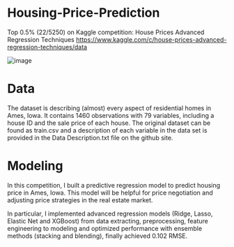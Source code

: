 # Housing-Price-Prediction
Top 0.5% (22/5250) on Kaggle competition: House Prices Advanced Regression Techniques https://www.kaggle.com/c/house-prices-advanced-regression-techniques/data

![image](https://github.com/Junchi0905/Housing-Prices-Prediction/blob/master/house_price_image.jpg)

# Data
The dataset is describing (almost) every aspect of residential homes in Ames, Iowa. It contains 1460 observations with 79 variables, including a house ID and the sale price of each house. The original dataset can be found as train.csv and a description of each variable in the data set is provided in the Data Description.txt file on the github site.

# Modeling
In this competition, I built a predictive regression model to predict housing price in Ames, Iowa. This model will be helpful for price negotiation and adjusting price strategies in the real estate market.

In particular, I implemented advanced regression models (Ridge, Lasso, Elastic Net and XGBoost) from data extracting, preprocessing, feature engineering to modeling and optimized performance with ensemble methods (stacking and blending), finally achieved 0.102 RMSE.
